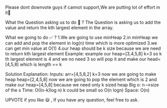Please dont downvote guys if cannot support,We are putting lot of effort in it🙂



What the Question asking us to do 🤔 ?
The Question is asking us to add the value and return the kth largest element in the array.

What we going to do ✅ ?
1.We are going to use minHeap
2.in minHeap we can add and pop the element in log(n) time which is more optimized
3.we can get min value at O(1)
4.our heap should be k size because we are need to return kth largest element
Example:
example our heap=[3,4,5,8] k=3 so k th largest element is 4 and we no need 3 so will pop it and make our head=[4,5,8] which is length == k

Solution Explanation:
Inputs:
arr=[4,5,8,2]
k=3
now we are going to make heap
heap=[2,4,5,8]
now we are going to pop the element which is 2 and make our heap=[4,5,8] because we need only k sized heap
Big o:
n-->size of the s
Time: O((n-k)log n) k could be small so O(n logn)
Space: O(n)


UPVOTE if you like 😃 , If you have any question, feel free to ask.


